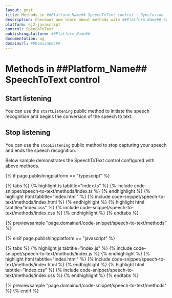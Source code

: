 ```yaml
---
layout: post
title: Methods in ##Platform_Name## SpeechToText control | Syncfusion
description: Checkout and learn about methods with ##Platform_Name## SpeechToText control of Syncfusion Essential JS 2 and more.
platform: ej2-javascript
control: SpeechToText
publishingplatform: ##Platform_Name##
documentation: ug
domainurl: ##DomainURL##
---
```


# Methods in ##Platform_Name## SpeechToText control

## Start listening

You can use the `startListening` public method to initiate the speech recognition and begins the conversion of the speech to text.

## Stop listening

You can use the `stopListening` public method to stop capturing your speech and ends the speech recognition.

Below sample demonstrates the SpeechToText control configured with above methods.

{% if page.publishingplatform == "typescript" %}

{% tabs %}
{% highlight ts tabtitle="index.ts" %}
{% include code-snippet/speech-to-text/methods/index.ts %}
{% endhighlight %}
{% highlight html tabtitle="index.html" %}
{% include code-snippet/speech-to-text/methods/index.html %}
{% endhighlight %}
{% highlight html tabtitle="index.css" %}
{% include code-snippet/speech-to-text/methods/index.css %}
{% endhighlight %}
{% endtabs %}

{% previewsample "page.domainurl/code-snippet/speech-to-text/methods" %}

{% elsif page.publishingplatform == "javascript" %}

{% tabs %}
{% highlight js tabtitle="index.js" %}
{% include code-snippet/speech-to-text/methods/index.js %}
{% endhighlight %}
{% highlight html tabtitle="index.html" %}
{% include code-snippet/speech-to-text/methods/index.html %}
{% endhighlight %}
{% highlight html tabtitle="index.css" %}
{% include code-snippet/speech-to-text/methods/index.css %}
{% endhighlight %}
{% endtabs %}

{% previewsample "page.domainurl/code-snippet/speech-to-text/methods" %}
{% endif %}
